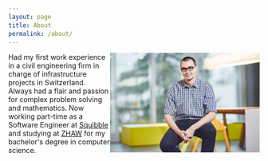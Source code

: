 ```yaml
---
layout: page
title: About
permalink: /about/
---
```


<img style="float: right; height: 200px;" src="https://raw.githubusercontent.com/edualc/edualc.github.io/master/images/claude_lehmann2.jpg" />

Had my first work experience in a civil engineering firm in charge of infrastructure projects in Switzerland. Always had a flair and passion for complex problem solving and mathematics. Now working part-time as a Software Engineer at [Squibble](https://squibble.me) and studying at [ZHAW](http://www.zhaw.ch) for my bachelor's degree in computer science.
